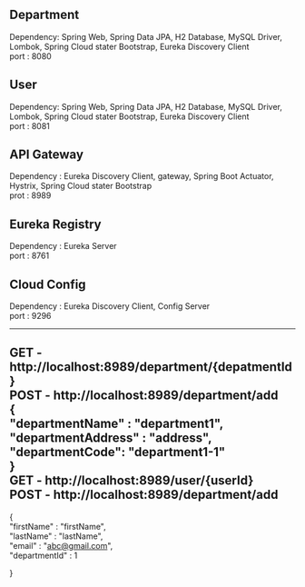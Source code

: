Department
------------  
Dependency: Spring Web, Spring Data JPA, H2 Database, MySQL Driver, Lombok, Spring Cloud stater Bootstrap, Eureka Discovery Client    
port : 8080  

User
-----
Dependency: Spring Web, Spring Data JPA, H2 Database, MySQL Driver, Lombok, Spring Cloud stater Bootstrap,  Eureka Discovery Client    
port : 8081  

API Gateway
------------ 
Dependency : Eureka Discovery Client, gateway, Spring Boot Actuator, Hystrix, Spring Cloud stater Bootstrap  
prot : 8989  

Eureka Registry
---------------- 
Dependency : Eureka Server  
port : 8761  

Cloud Config
-------------
Dependency : Eureka Discovery Client, Config Server  
port : 9296  

--------------------------------------------------------------------

GET - http://localhost:8989/department/{depatmentId}  
POST - http://localhost:8989/department/add  
{  
    "departmentName" : "department1",  
    "departmentAddress" : "address",  
    "departmentCode": "department1-1"  
}  
GET - http://localhost:8989/user/{userId}  
POST - http://localhost:8989/department/add  
----------------------------------------------------------------------------
{  
    "firstName" : "firstName",  
    "lastName" : "lastName",  
    "email" : "abc@gmail.com",  
    "departmentId" : 1  

}


